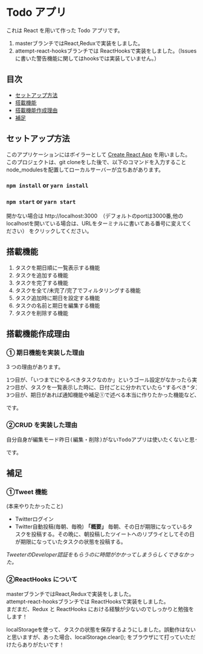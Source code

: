 # Todo アプリ

これは React を用いて作った Todo アプリです。

1. masterブランチではReact,Reduxで実装をしました。
2. attempt-react-hooksブランチでは ReactHooksで実装をしました。（Issuesに書いた警告機能に関してはhooksでは実装していません。）

## 目次

- [セットアップ方法](#セットアップ方法)
- [搭載機能](#搭載機能)
- [搭載機能作成理由](#搭載機能作成理由)
- [補足](#補足)

## <a id="セットアップ方法">セットアップ方法</a>

このアプリケーションにはボイラーとして [Create React App](https://github.com/facebook/create-react-app) を用いました。
このプロジェクトは、git cloneをした後で、以下のコマンドを入力することnode_modulesを配置してローカルサーバーが立ちあがあります。

### `npm install`	or `yarn install`
### `npm start` or `yarn start`

開かない場合は http://localhost:3000　（デフォルトのportは3000番,他のlocalhostを開いている場合は、URLをターミナルに書いてある番号に変えてください） をクリックしてください。

## <a id="搭載機能">搭載機能</a>

1. タスクを期日順に一覧表示する機能
2. タスクを追加する機能
3. タスクを完了する機能
4. タスクを全て/未完了/完了でフィルタリングする機能
5. タスク追加時に期日を設定する機能
6. タスクの名前と期日を編集する機能
7. タスクを削除する機能

## <a id="搭載機能作成理由">搭載機能作成理由</a>

### ① 期日機能を実装した理由

3 つの理由があります。

<pre>
1つ目が、「いつまでにやるべきタスクなのか」というゴール設定がなかったら実用性に欠けてしまうから。
2つ目が、タスクを一覧表示した時に、日付ごとに分かれていたら"するべき"タスクの多さに落胆しない気がしたから。
3つ目が、期日があれば通知機能や補足①で述べる本当に作りたかった機能など、拡張がしやすいと思ったから。
</pre>

です。

### ②CRUD を実装した理由

<pre>
自分自身が編集モード昨日(編集・削除)がないTodoアプリは使いたくないと思ったし、ユーザーにも使ってもらいたくないから。
</pre>

です。

## <a id="補足">補足</a>

### ①Tweet 機能

(本来やりたかったこと)
- Twitterログイン
- Twitter自動投稿(毎朝、毎晩)
**「概要」**
毎朝、その日が期限になっているタスクを投稿する。その晩に、朝投稿したツイートへのリプライとしてその日が期限になっていたタスクの状態を投稿する。

*TweeterのDeveloper認証をもらうのに時間がかかってしまうらしくできなかった。*

### ②ReactHooks について

masterブランチではReact,Reduxで実装をしました。<br>
attempt-react-hooksブランチでは ReactHooksで実装をしました。<br>
まだまだ、Redux と ReactHooks における経験が少ないのでしっかりと勉強をします！<br>

localStorageを使って、タスクの状態を保存するようにしました。誤動作はないと思いますが、あった場合、localStorage.clear(); をブラウザにて打っていただけたらありがたいです！
